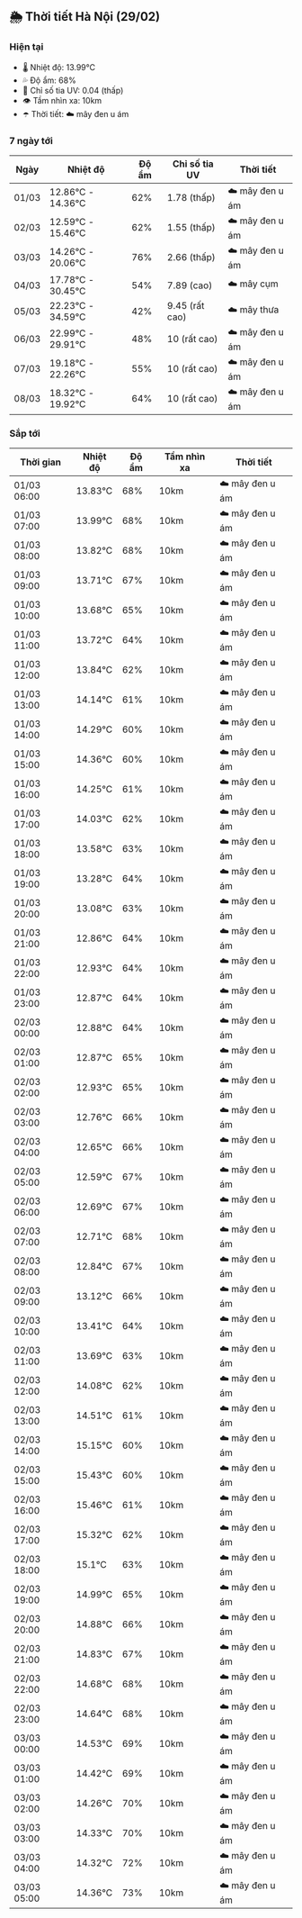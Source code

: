 ## 🌦️ Thời tiết Hà Nội (29/02)

### Hiện tại

- 🌡️ Nhiệt độ: 13.99℃
- 💦 Độ ẩm: 68%
- 🌟 Chỉ số tia UV: 0.04 (thấp)
- 👁️ Tầm nhìn xa: 10km
- ☂️ Thời tiết: ☁️ mây đen u ám

### 7 ngày tới

| Ngày | Nhiệt độ | Độ ẩm | Chỉ số tia UV | Thời tiết |
| --- | --- | --- | --- | --- |
| 01/03 | 12.86℃ - 14.36℃ | 62% | 1.78 (thấp) | ☁️ mây đen u ám |
| 02/03 | 12.59℃ - 15.46℃ | 62% | 1.55 (thấp) | ☁️ mây đen u ám |
| 03/03 | 14.26℃ - 20.06℃ | 76% | 2.66 (thấp) | ☁️ mây đen u ám |
| 04/03 | 17.78℃ - 30.45℃ | 54% | 7.89 (cao) | ☁️ mây cụm |
| 05/03 | 22.23℃ - 34.59℃ | 42% | 9.45 (rất cao) | ☁️ mây thưa |
| 06/03 | 22.99℃ - 29.91℃ | 48% | 10 (rất cao) | ☁️ mây đen u ám |
| 07/03 | 19.18℃ - 22.26℃ | 55% | 10 (rất cao) | ☁️ mây đen u ám |
| 08/03 | 18.32℃ - 19.92℃ | 64% | 10 (rất cao) | ☁️ mây đen u ám |

### Sắp tới

| Thời gian | Nhiệt độ | Độ ẩm | Tầm nhìn xa | Thời tiết |
| --- | --- | --- | --- | --- |
| 01/03 06:00 | 13.83℃ | 68% | 10km | ☁️ mây đen u ám |
| 01/03 07:00 | 13.99℃ | 68% | 10km | ☁️ mây đen u ám |
| 01/03 08:00 | 13.82℃ | 68% | 10km | ☁️ mây đen u ám |
| 01/03 09:00 | 13.71℃ | 67% | 10km | ☁️ mây đen u ám |
| 01/03 10:00 | 13.68℃ | 65% | 10km | ☁️ mây đen u ám |
| 01/03 11:00 | 13.72℃ | 64% | 10km | ☁️ mây đen u ám |
| 01/03 12:00 | 13.84℃ | 62% | 10km | ☁️ mây đen u ám |
| 01/03 13:00 | 14.14℃ | 61% | 10km | ☁️ mây đen u ám |
| 01/03 14:00 | 14.29℃ | 60% | 10km | ☁️ mây đen u ám |
| 01/03 15:00 | 14.36℃ | 60% | 10km | ☁️ mây đen u ám |
| 01/03 16:00 | 14.25℃ | 61% | 10km | ☁️ mây đen u ám |
| 01/03 17:00 | 14.03℃ | 62% | 10km | ☁️ mây đen u ám |
| 01/03 18:00 | 13.58℃ | 63% | 10km | ☁️ mây đen u ám |
| 01/03 19:00 | 13.28℃ | 64% | 10km | ☁️ mây đen u ám |
| 01/03 20:00 | 13.08℃ | 63% | 10km | ☁️ mây đen u ám |
| 01/03 21:00 | 12.86℃ | 64% | 10km | ☁️ mây đen u ám |
| 01/03 22:00 | 12.93℃ | 64% | 10km | ☁️ mây đen u ám |
| 01/03 23:00 | 12.87℃ | 64% | 10km | ☁️ mây đen u ám |
| 02/03 00:00 | 12.88℃ | 64% | 10km | ☁️ mây đen u ám |
| 02/03 01:00 | 12.87℃ | 65% | 10km | ☁️ mây đen u ám |
| 02/03 02:00 | 12.93℃ | 65% | 10km | ☁️ mây đen u ám |
| 02/03 03:00 | 12.76℃ | 66% | 10km | ☁️ mây đen u ám |
| 02/03 04:00 | 12.65℃ | 66% | 10km | ☁️ mây đen u ám |
| 02/03 05:00 | 12.59℃ | 67% | 10km | ☁️ mây đen u ám |
| 02/03 06:00 | 12.69℃ | 67% | 10km | ☁️ mây đen u ám |
| 02/03 07:00 | 12.71℃ | 68% | 10km | ☁️ mây đen u ám |
| 02/03 08:00 | 12.84℃ | 67% | 10km | ☁️ mây đen u ám |
| 02/03 09:00 | 13.12℃ | 66% | 10km | ☁️ mây đen u ám |
| 02/03 10:00 | 13.41℃ | 64% | 10km | ☁️ mây đen u ám |
| 02/03 11:00 | 13.69℃ | 63% | 10km | ☁️ mây đen u ám |
| 02/03 12:00 | 14.08℃ | 62% | 10km | ☁️ mây đen u ám |
| 02/03 13:00 | 14.51℃ | 61% | 10km | ☁️ mây đen u ám |
| 02/03 14:00 | 15.15℃ | 60% | 10km | ☁️ mây đen u ám |
| 02/03 15:00 | 15.43℃ | 60% | 10km | ☁️ mây đen u ám |
| 02/03 16:00 | 15.46℃ | 61% | 10km | ☁️ mây đen u ám |
| 02/03 17:00 | 15.32℃ | 62% | 10km | ☁️ mây đen u ám |
| 02/03 18:00 | 15.1℃ | 63% | 10km | ☁️ mây đen u ám |
| 02/03 19:00 | 14.99℃ | 65% | 10km | ☁️ mây đen u ám |
| 02/03 20:00 | 14.88℃ | 66% | 10km | ☁️ mây đen u ám |
| 02/03 21:00 | 14.83℃ | 67% | 10km | ☁️ mây đen u ám |
| 02/03 22:00 | 14.68℃ | 68% | 10km | ☁️ mây đen u ám |
| 02/03 23:00 | 14.64℃ | 68% | 10km | ☁️ mây đen u ám |
| 03/03 00:00 | 14.53℃ | 69% | 10km | ☁️ mây đen u ám |
| 03/03 01:00 | 14.42℃ | 69% | 10km | ☁️ mây đen u ám |
| 03/03 02:00 | 14.26℃ | 70% | 10km | ☁️ mây đen u ám |
| 03/03 03:00 | 14.33℃ | 70% | 10km | ☁️ mây đen u ám |
| 03/03 04:00 | 14.32℃ | 72% | 10km | ☁️ mây đen u ám |
| 03/03 05:00 | 14.36℃ | 73% | 10km | ☁️ mây đen u ám |
